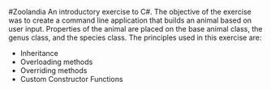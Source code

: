 #Zoolandia
  An introductory exercise to C#. The objective of the exercise was to create a command line application that builds an animal based on user input. Properties of the animal are placed on the base animal class, the genus class, and the species class. The principles used in this exercise are: 
  * Inheritance 
  * Overloading methods
  * Overriding methods
  * Custom Constructor Functions
